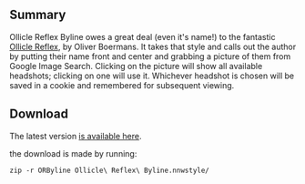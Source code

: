 ## Summary

Ollicle Reflex Byline owes a great deal (even it's name!) to the fantastic [Ollicle Reflex](http://www.ollicle.com/projects/netnewswire/reflex/), by Oliver Boermans. It takes that style and calls out the author by putting their name front and center and grabbing a picture of them from Google Image Search. Clicking on the picture will show all available headshots; clicking on one will use it. Whichever headshot is chosen will be saved in a cookie and remembered for subsequent viewing.

## Download

The latest version [is available here](http://cloud.github.com/downloads/TALlama/Ollicle-Reflex-Byline/ORByline.zip).

the download is made by running:

    zip -r ORByline Ollicle\ Reflex\ Byline.nnwstyle/